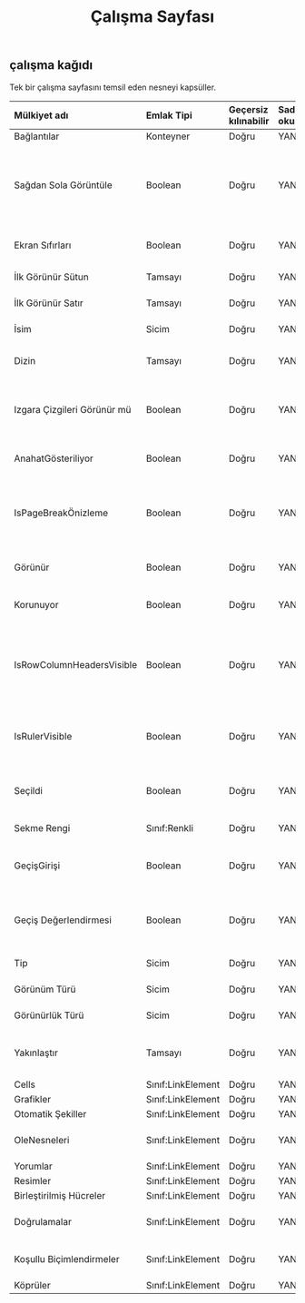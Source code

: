 ﻿---
title: Çalışma Sayfası
second_title: Aspose.Cells Cloud Documen
type: docs
url: /tr/specification/model/worksheet/
description: "Aspose.Cells Bulut modeli spesifikasyonu: Çalışma sayfası. Açma, oluşturma, düzenleme, bölme, birleştirme, karşılaştırma ve dönüştürme gibi özelliklerle Excel ve diğer elektronik tablo belgelerini zahmetsizce yönetin"
kwords: Excel, Office, Elektronik Tablo, Cloud REST API, Çalışma Sayfası
weight: 50
---
## **çalışma kağıdı**

 Tek bir çalışma sayfasını temsil eden nesneyi kapsüller.

| Mülkiyet adı| Emlak Tipi| Geçersiz kılınabilir| Sadece oku| Varsayılan değer| Tanım|
|:- |:- |:- |:- |:- |:- |
| Bağlantılar| Konteyner| Doğru| YANLIŞ|||
| Sağdan Sola Görüntüle| Boolean| Doğru| YANLIŞ|| Belirtilen çalışma sayfasının soldan sağa yerine sağdan sola görüntülenip görüntülenmediğini belirtir. Varsayılan yanlıştır.|
| Ekran Sıfırları| Boolean| Doğru| YANLIŞ|| Sıfır değerler görüntüleniyorsa doğrudur.|
| İlk Görünür Sütun| Tamsayı| Doğru| YANLIŞ|| İlk görünür sütun dizinini temsil eder.|
| İlk Görünür Satır| Tamsayı| Doğru| YANLIŞ|| İlk görünür satır dizinini temsil eder.|
| İsim| Sicim| Doğru| YANLIŞ|| Çalışma sayfasının adını alır veya ayarlar.|
| Dizin| Tamsayı| Doğru| YANLIŞ|| Çalışma sayfası koleksiyonundaki sayfanın dizinini alır.|
| Izgara Çizgileri Görünür mü| Boolean| Doğru| YANLIŞ|| Kılavuz çizgilerinin görünür olup olmadığını gösteren bir değer alır veya ayarlar. Varsayılan doğrudur.|
| AnahatGösteriliyor| Boolean| Doğru| YANLIŞ|| Anahatın gösterilip gösterilmeyeceğini belirtir.|
| IsPageBreakÖnizleme| Boolean| Doğru| YANLIŞ|| Belirtilen çalışma sayfasının normal görünümde mi yoksa sayfa sonu önizlemesinde mi gösterileceğini belirtir.|
| Görünür| Boolean| Doğru| YANLIŞ|| Çalışma sayfasının görünür olup olmadığını temsil eder.|
| Korunuyor| Boolean| Doğru| YANLIŞ||Çalışma sayfasının korunup korunmadığını gösterir.|
| IsRowColumnHeadersVisible| Boolean| Doğru| YANLIŞ|| Çalışma sayfasının satır ve sütun başlıklarını görüntüleyip görüntülemeyeceğini belirten bir değer alır veya ayarlar. Varsayılan doğrudur.|
| IsRulerVisible| Boolean| Doğru| YANLIŞ|| Cetvelin görünür olup olmadığını belirtir. Bu özellik yalnızca sayfa sonu önizlemesi için uygulanır.|
| Seçildi| Boolean| Doğru| YANLIŞ|| Çalışma kitabı açıldığında bu çalışma sayfasının seçilip seçilmediğini belirtir.|
| Sekme Rengi| Sınıf:Renkli| Doğru| YANLIŞ|| Çalışma sayfası sekme rengini temsil eder.|
| GeçişGirişi| Boolean| Doğru| YANLIŞ|| Geçiş Formülü Girişi (Lotus uyumluluğu) seçeneğinin etkin olup olmadığını belirtir.|
| Geçiş Değerlendirmesi| Boolean| Doğru| YANLIŞ|| Geçiş Formülü Değerlendirmesi (Lotus uyumluluğu) seçeneğinin etkin olup olmadığını belirtir.|
| Tip| Sicim| Doğru| YANLIŞ|| Çalışma sayfası türünü temsil eder.|
| Görünüm Türü| Sicim| Doğru| YANLIŞ|| Görünüm türünü alır ve ayarlar.|
| Görünürlük Türü| Sicim| Doğru| YANLIŞ|| Bu sayfanın görünür durumunu belirtir.|
| Yakınlaştır| Tamsayı| Doğru| YANLIŞ|| Ölçeklendirme faktörünü yüzde olarak temsil eder. 10 ila 400 arasında olmalıdır.|
|Cells | Sınıf:LinkElement| Doğru| YANLIŞ|| Koleksiyonu alır.|
| Grafikler| Sınıf:LinkElement| Doğru| YANLIŞ|| Bir koleksiyon alır|
| Otomatik Şekiller| Sınıf:LinkElement| Doğru| YANLIŞ|||
| OleNesneleri| Sınıf:LinkElement| Doğru| YANLIŞ||Bir çalışma sayfasındaki koleksiyonunu temsil eder.|
| Yorumlar| Sınıf:LinkElement| Doğru| YANLIŞ|| Koleksiyonu alır.|
| Resimler| Sınıf:LinkElement| Doğru| YANLIŞ|| Koleksiyon alır.|
| Birleştirilmiş Hücreler| Sınıf:LinkElement| Doğru| YANLIŞ|||
| Doğrulamalar| Sınıf:LinkElement| Doğru| YANLIŞ|| Çalışma sayfasındaki veri doğrulama ayarı koleksiyonunu alır.|
| Koşullu Biçimlendirmeler| Sınıf:LinkElement| Doğru| YANLIŞ|| Çalışma sayfasındaki ConditionalFormattings'i alır.|
| Köprüler| Sınıf:LinkElement| Doğru| YANLIŞ|| Koleksiyonu alır.|

